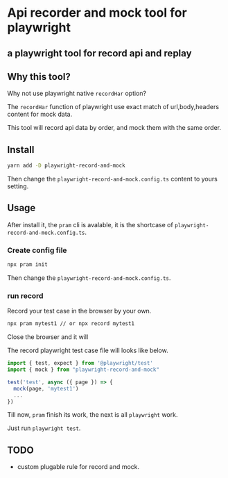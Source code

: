 # Api recorder and mock tool for playwright

## a playwright tool for record api and replay

## Why this tool?

Why not use playwright native `recordHar` option?

The `recordHar` function of playwright use exact match of url,body,headers content for mock data.

This tool will record api data by order, and mock them with the same order.

## Install

```sh
yarn add -D playwright-record-and-mock
```

Then change the `playwright-record-and-mock.config.ts` content to yours setting.

## Usage

After install it, the `pram` cli is avalable, it is the shortcase of `playwright-record-and-mock.config.ts`.

### Create config file

```sh
npx pram init
```

Then change the `playwright-record-and-mock.config.ts`.

### run record

Record your test case in the browser by your own.

```sh
npx pram mytest1 // or npx record mytest1
```

Close the browser and it will 

The record playwright test case file will looks like below.

```typescript
import { test, expect } from '@playwright/test'
import { mock } from "playwright-record-and-mock"

test('test', async ({ page }) => {
  mock(page, 'mytest1')
  ...
})

```

Till now, `pram` finish its work, the next is all `playwright` work.

Just run `playwright test`.

## TODO

* custom plugable rule for record and mock.
